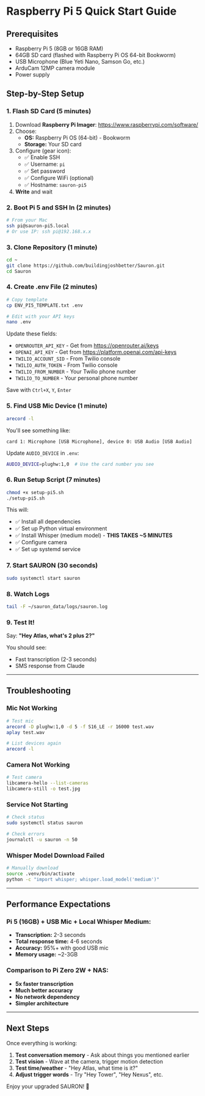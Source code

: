 # Raspberry Pi 5 Quick Start Guide

## Prerequisites
- Raspberry Pi 5 (8GB or 16GB RAM)
- 64GB SD card (flashed with Raspberry Pi OS 64-bit Bookworm)
- USB Microphone (Blue Yeti Nano, Samson Go, etc.)
- ArduCam 12MP camera module
- Power supply

## Step-by-Step Setup

### 1. Flash SD Card (5 minutes)
1. Download **Raspberry Pi Imager**: https://www.raspberrypi.com/software/
2. Choose:
   - **OS:** Raspberry Pi OS (64-bit) - Bookworm
   - **Storage:** Your SD card
3. Configure (gear icon):
   - ✅ Enable SSH
   - ✅ Username: `pi`
   - ✅ Set password
   - ✅ Configure WiFi (optional)
   - ✅ Hostname: `sauron-pi5`
4. **Write** and wait

### 2. Boot Pi 5 and SSH In (2 minutes)
```bash
# From your Mac
ssh pi@sauron-pi5.local
# Or use IP: ssh pi@192.168.x.x
```

### 3. Clone Repository (1 minute)
```bash
cd ~
git clone https://github.com/buildingjoshbetter/Sauron.git
cd Sauron
```

### 4. Create .env File (2 minutes)
```bash
# Copy template
cp ENV_PI5_TEMPLATE.txt .env

# Edit with your API keys
nano .env
```

Update these fields:
- `OPENROUTER_API_KEY` - Get from https://openrouter.ai/keys
- `OPENAI_API_KEY` - Get from https://platform.openai.com/api-keys
- `TWILIO_ACCOUNT_SID` - From Twilio console
- `TWILIO_AUTH_TOKEN` - From Twilio console
- `TWILIO_FROM_NUMBER` - Your Twilio phone number
- `TWILIO_TO_NUMBER` - Your personal phone number

Save with `Ctrl+X`, `Y`, `Enter`

### 5. Find USB Mic Device (1 minute)
```bash
arecord -l
```

You'll see something like:
```
card 1: Microphone [USB Microphone], device 0: USB Audio [USB Audio]
```

Update `AUDIO_DEVICE` in `.env`:
```bash
AUDIO_DEVICE=plughw:1,0  # Use the card number you see
```

### 6. Run Setup Script (7 minutes)
```bash
chmod +x setup-pi5.sh
./setup-pi5.sh
```

This will:
- ✅ Install all dependencies
- ✅ Set up Python virtual environment
- ✅ Install Whisper (medium model) - **THIS TAKES ~5 MINUTES**
- ✅ Configure camera
- ✅ Set up systemd service

### 7. Start SAURON (30 seconds)
```bash
sudo systemctl start sauron
```

### 8. Watch Logs
```bash
tail -F ~/sauron_data/logs/sauron.log
```

### 9. Test It!
Say: **"Hey Atlas, what's 2 plus 2?"**

You should see:
- Fast transcription (2-3 seconds)
- SMS response from Claude

---

## Troubleshooting

### Mic Not Working
```bash
# Test mic
arecord -D plughw:1,0 -d 5 -f S16_LE -r 16000 test.wav
aplay test.wav

# List devices again
arecord -l
```

### Camera Not Working
```bash
# Test camera
libcamera-hello --list-cameras
libcamera-still -o test.jpg
```

### Service Not Starting
```bash
# Check status
sudo systemctl status sauron

# Check errors
journalctl -u sauron -n 50
```

### Whisper Model Download Failed
```bash
# Manually download
source .venv/bin/activate
python -c "import whisper; whisper.load_model('medium')"
```

---

## Performance Expectations

### Pi 5 (16GB) + USB Mic + Local Whisper Medium:
- **Transcription:** 2-3 seconds
- **Total response time:** 4-6 seconds
- **Accuracy:** 95%+ with good USB mic
- **Memory usage:** ~2-3GB

### Comparison to Pi Zero 2W + NAS:
- **5x faster transcription**
- **Much better accuracy**
- **No network dependency**
- **Simpler architecture**

---

## Next Steps

Once everything is working:
1. **Test conversation memory** - Ask about things you mentioned earlier
2. **Test vision** - Wave at the camera, trigger motion detection
3. **Test time/weather** - "Hey Atlas, what time is it?"
4. **Adjust trigger words** - Try "Hey Tower", "Hey Nexus", etc.

Enjoy your upgraded SAURON! 🚀

